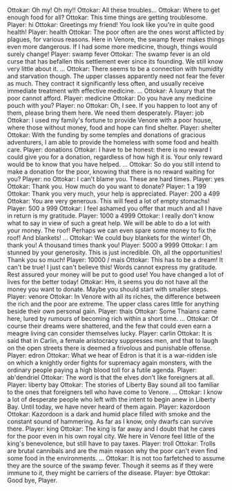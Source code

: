 Ottokar: Oh my! Oh my!!
Ottokar: All these troubles...
Ottokar: Where to get enough food for all?
Ottokar: This time things are getting troublesome.
Player: hi
Ottokar: Greetings my friend! You look like you're in quite good health!
Player: health
Ottokar: The poor often are the ones worst afflicted by plagues, for various reasons. Here in Venore, the swamp fever makes things even more dangerous. If I had some more medicine, though, things would surely change!
Player: swamp fever
Ottokar: The swamp fever is an old curse that has befallen this settlement ever since its founding. We still know very little about it. ...
Ottokar: There seems to be a connection with humidity and starvation though. The upper classes apparently need not fear the fever as much. They contract it significantly less often, and usually receive immediate treatment with effective medicine. ...
Ottokar: A luxury that the poor cannot afford.
Player: medicine
Ottokar: Do you have any medicine pouch with you?
Player: no
Ottokar: Oh, I see. If you happen to loot any of them, please bring them here. We need them desperately.
Player: job
Ottokar: I used my family's fortune to provide Venore with a poor house, where those without money, food and hope can find shelter.
Player: shelter
Ottokar: With the funding by some temples and donations of gracious adventurers, I am able to provide the homeless with some food and health care.
Player: donations
Ottokar: I have to be honest: there is no reward I could give you for a donation, regardless of how high it is. Your only reward would be to know that you have helped. ...
Ottokar: So do you still intend to make a donation for the poor, knowing that there is no reward waiting for you?
Player: no
Ottokar: I can't blame you. These are hard times.
Player: yes
Ottokar: Thank you. How much do you want to donate?
Player: 1 a 199
Ottokar: Thank you very much, your help is appreciated.
Player: 200 a 499
Ottokar: You are very generous. This will feed a lot of empty stomachs!
Player: 500 a 999
Ottokar: I feel ashamed you offer that much and all I have in return is my gratitude.
Player: 1000 a 4999
Ottokar: I really don't know what to say in view of such a great help. We will be able to do a lot with your money. The roof! Perhaps we can even spare some money to fix the roof! And blankets! ...
Ottokar: We could buy blankets for the winter! Oh, thank you! A thousand times thank you!
Player: 5000 a 9999
Ottokar: I am stunned by your generosity. This is just incredible. Oh, all the opportunities! Thank you so much!
Player: 10000 / mais
Ottokar: This has to be a dream! It can't be true! I just can't believe this! Words cannot express my gratitude. Rest assured your money will be put to good use! You have changed a lot of lives for the better today!
Ottokar: Hm, it seems you do not have all the money you want to donate. Maybe you should start with smaller steps.
Player: venore
Ottokar: In Venore with all its riches, the difference between the rich and the poor are extreme. The upper class cares little for anything beside their own personal gain.
Player: thais
Ottokar: Some Thaians came here, lured by rumours of becoming rich within a short time. ... 
Ottokar: Of course their dreams were shattered, and the few that could even earn a meagre living can consider themselves lucky.
Player: carlin
Ottokar: It is said that in Carlin, a female aristocracy suppresses men, and that to laugh on the open streets there is deemed a frivolous and punishable offense.
Player: edron
Ottokar: What we hear of Edron is that it is a war-ridden isle on which a knightly order fights for supremacy again monsters, with the ordinary people paying a high blood toll for a futile agenda.
Player: ab'dendriel
Ottokar: The word is that the elves don't like foreigners at all.
Player: liberty bay
Ottokar: The stories of Liberty Bay sound all too familiar to the ones that foreigners tell who have come to Venore. ...
Ottokar: I know a lot of desperate people who left with the intent to begin anew in Liberty Bay. Until today, we have never heard of them again.
Player: kazordoon
Ottokar: Kazordoon is a dark and humid place filled with smoke and the constant sound of hammering. As far as I know, only dwarfs can survive there.
Player: king
Ottokar: The king is far away and I doubt that he cares for the poor even in his own royal city. We here in Venore feel little of the king's benevolence, but still have to pay taxes.
Player: troll
Ottokar: Trolls are brutal cannibals and are the main reason why the poor can't even find some food in the environments. ...
Ottokar: It is not too farfetched to assume they are the source of the swamp fever. Though it seems as if they were immune to it, they might be carriers of the disease.
Player: bye
Ottokar: Good bye, Player.